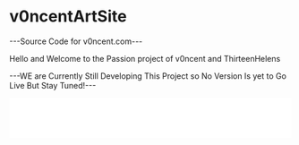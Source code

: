 # v0ncentArtSite
---Source Code for v0ncent.com---

Hello and Welcome to the Passion project of v0ncent and ThirteenHelens

---WE are Currently Still Developing This Project so No Version Is yet to Go Live But Stay Tuned!---

<img align="center" src="/metrics.plugin.contributors.contributions.svg" alt="Metrics" width="550">

